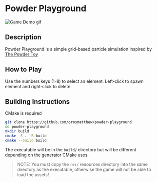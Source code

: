 # Powder Playground

![Game Demo gif](https://raw.githubusercontent.com/orosmatthew/powder-playground/master/img/demo.gif)

## Description

Powder Playground is a simple grid-based particle simulation inspired by [The Powder Toy](https://powdertoy.co.uk/)

## How to Play

Use the numbers keys (1-8) to select an element. Left-click to spawn element and right-click to delete.

## Building Instructions

CMake is required

```bash
git clone https://github.com/orosmatthew/powder-playground
cd powder-playground
mkdir build
cmake -S . -B build
cmake --build build
```

The executable will be in the `build/` directory but will be different depending on the generator CMake uses.

> NOTE: You must copy the `res/` resources directory into the same directory as the executable, otherwise the game will
> not be able to load the assets!